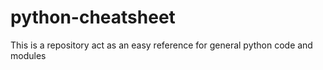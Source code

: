 # python-cheatsheet
This is a repository act as an easy reference for general python code and modules 
